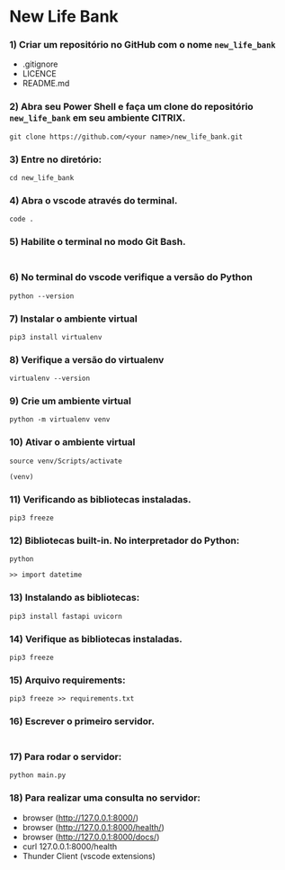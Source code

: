 # New Life Bank

### 1) Criar um repositório no GitHub com o nome ```new_life_bank```
* .gitignore
* LICENCE
* README.md

### 2) Abra seu Power Shell e faça um clone do repositório ```new_life_bank``` em seu ambiente CITRIX.
```
git clone https://github.com/<your name>/new_life_bank.git
```
### 3) Entre no diretório:
```
cd new_life_bank
```
### 4) Abra o vscode através do terminal.
```
code .
```
### 5) Habilite o terminal no modo Git Bash. <br/><br/>

### 6) No terminal do vscode verifique a versão do Python
```
python --version
```
### 7) Instalar o ambiente virtual
```
pip3 install virtualenv
```
### 8) Verifique a versão do virtualenv
```
virtualenv --version
```
### 9) Crie um ambiente virtual
```
python -m virtualenv venv
```
### 10) Ativar o ambiente virtual
```
source venv/Scripts/activate
```
```(venv)  ```
### 11) Verificando as bibliotecas instaladas.
```
pip3 freeze
```
### 12) Bibliotecas built-in. No interpretador do Python:
```python```
```
>> import datetime
```
### 13) Instalando as bibliotecas:
```
pip3 install fastapi uvicorn
```
### 14) Verifique as bibliotecas instaladas.
```
pip3 freeze
```
### 15) Arquivo requirements:
```
pip3 freeze >> requirements.txt
```
### 16) Escrever o primeiro servidor. <br/><br/>
### 17) Para rodar o servidor:
```
python main.py
```
### 18) Para realizar uma consulta no servidor:
* browser (http://127.0.0.1:8000/) 
* browser (http://127.0.0.1:8000/health/)
* browser (http://127.0.0.1:8000/docs/)
* curl 127.0.0.1:8000/health
* Thunder Client (vscode extensions)